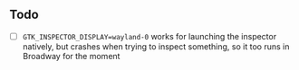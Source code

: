 ## Todo

- [ ] `GTK_INSPECTOR_DISPLAY=wayland-0` works for launching the inspector
      natively, but crashes when trying to inspect something, so it too runs in
      Broadway for the moment

